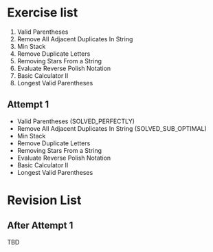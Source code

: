 # Exercise list
1. Valid Parentheses
2. Remove All Adjacent Duplicates In String
3. Min Stack
4. Remove Duplicate Letters
5. Removing Stars From a String
6. Evaluate Reverse Polish Notation
7. Basic Calculator II
8. Longest Valid Parentheses


## Attempt 1
* Valid Parentheses (SOLVED_PERFECTLY)
* Remove All Adjacent Duplicates In String (SOLVED_SUB_OPTIMAL)
* Min Stack
* Remove Duplicate Letters
* Removing Stars From a String
* Evaluate Reverse Polish Notation
* Basic Calculator II
* Longest Valid Parentheses

# Revision List
## After Attempt 1
TBD
